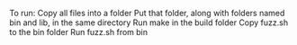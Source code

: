 To run:
Copy all files into a folder
Put that folder, along with folders named bin and lib, in the same directory
Run make in the build folder
Copy fuzz.sh to the bin folder
Run fuzz.sh from bin
